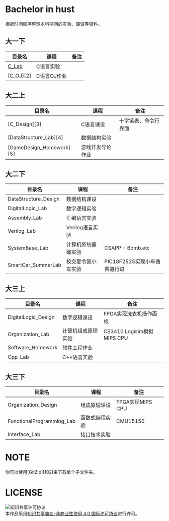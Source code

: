 # Bachelor in hust

根据时间顺序整理本科期间的实验、课设等资料。

## 大一下

| 目录名 | 课程        | 备注 |
| ------------------------- | ------------------ | ---------------------------- |
| [C_Lab][1] | C语言实验   |      |
| [C_OJ][2] | C语言OJ作业 |      |

## 大二上

| 目录名              | 课程             | 备注                 |
| ------------------------- | ------------------ | ---------------------------- |
| [C_Design][3]       | C语言课设        | 十字链表、命令行界面 |
| [DataStructure_Lab][4] | 数据结构实验     |                      |
| [GameDesign_Homework][5] | 游戏开发导论作业 |                      |

## 大二下

| 目录名               | 课程               | 备注                         |
| ------------------------- | ------------------ | ---------------------------- |
| DataStructure_Design | 数据结构课设       |                              |
| DigitalLogic_Lab     | 数字逻辑实验       |                              |
| Assembly_Lab         | 汇编语言实验       |                              |
| Verilog_Lab          | Verilog语言实验    |                              |
| SystemBase_Lab       | 计算机系统基础实验 | CSAPP - Bomb.etc             |
| SmartCar_SummerLab   | 校交夏令营小车实验 | PIC18F2525实现小车循赛道行进 |

## 大三上

| 目录名              | 课程               | 备注                       |
| ------------------------- | ------------------ | ---------------------------- |
| DigitalLogic_Design | 数字逻辑课设       | FPGA实现洗衣机操作面板     |
| Organization_Lab    | 计算机组成原理实验 | CS3410 Logisim模拟MIPS CPU |
| Software_Homework   | 软件工程作业       |                            |
| Cpp_Lab             | C++语言实验        |                            |

## 大三下

| 目录名                    | 课程           | 备注             |
| ------------------------- | ------------------ | ---------------------------- |
| Organization_Design       | 组成原理课设   | FPGA实现MIPS CPU |
| FunctionalProgramming_Lab | 函数式编程实验 | CMU15150         |
| Interface_Lab             | 接口技术实验   |                  |



# NOTE

你可以使用[GitZip][102]来下载单个子文件夹。

# LICENSE

<img alt="知识共享许可协议" style="border-width:0" src="https://i.creativecommons.org/l/by-nc/4.0/88x31.png" /></a><br />本作品采用<a rel="license" href="http://creativecommons.org/licenses/by-nc/4.0/">知识共享署名-非商业性使用 4.0 国际许可协议</a>进行许可。



[1]:https://github.com/eefaan/HustExperiments/tree/master/C_Lab